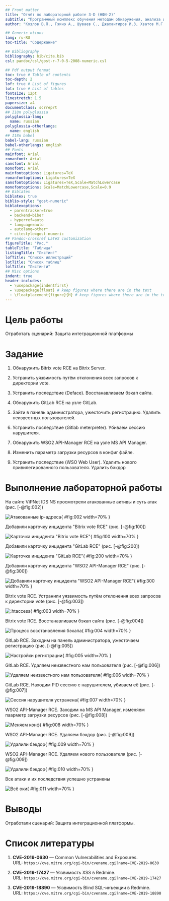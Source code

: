 ```yaml
---
## Front matter
title: "Отчёт по лабораторной работе 3-D (НФИ-2)"
subtitle: "Программный комплекс обучения методам обнаружения, анализа и устранения последствий компьютерных атак «Ampire»"
author: "Козлов В.П., Гэинэ А., Шуваев С., Джахангиров И.З, Хватов М.Г. | НФИбд-02-22"

## Generic otions
lang: ru-RU
toc-title: "Содержание"

## Bibliography
bibliography: bib/cite.bib
csl: pandoc/csl/gost-r-7-0-5-2008-numeric.csl

## Pdf output format
toc: true # Table of contents
toc-depth: 2
lof: true # List of figures
lot: true # List of tables
fontsize: 12pt
linestretch: 1.5
papersize: a4
documentclass: scrreprt
## I18n polyglossia
polyglossia-lang:
  name: russian
polyglossia-otherlangs:
  name: english
## I18n babel
babel-lang: russian
babel-otherlangs: english
## Fonts
mainfont: Arial
romanfont: Arial
sansfont: Arial
monofont: Arial
mainfontoptions: Ligatures=TeX
romanfontoptions: Ligatures=TeX
sansfontoptions: Ligatures=TeX,Scale=MatchLowercase
monofontoptions: Scale=MatchLowercase,Scale=0.9
## Biblatex
biblatex: true
biblio-style: "gost-numeric"
biblatexoptions:
  - parentracker=true
  - backend=biber
  - hyperref=auto
  - language=auto
  - autolang=other*
  - citestyle=gost-numeric
## Pandoc-crossref LaTeX customization
figureTitle: "Рис."
tableTitle: "Таблица"
listingTitle: "Листинг"
lofTitle: "Список иллюстраций"
lotTitle: "Список таблиц"
lolTitle: "Листинги"
## Misc options
indent: true
header-includes:
  - \usepackage{indentfirst}
  - \usepackage{float} # keep figures where there are in the text
  - \floatplacement{figure}{H} # keep figures where there are in the text
---
```


# Цель работы

Отработать сценарий: Защита интеграционной платформы

# Задание

1. Обнаружить Bitrix vote RCE на Bitrix Server.

2. Устранить уязвимость путём отклонения всех запросов к директории vote.

3. Устранить последствие (Deface). Восстанавливаем бэкап сайта.

4. Обнаружить GitLab RCE на узле GitLab.

5. Зайти в панель администратора, ужесточить регистрацию. Удалить неизвестных пользователей.

6. Устранить последствие (Gitlab meterpreter). Убиваем сессию нарушителя.

7. Обнаружить WSO2 API-Manager RCE на узле MS API Manager.

8. Изменить параметр загрузки ресурсов в конфиг файле.

9. Устранить последствие (WSO Web User). Удалить нового привилегированного пользователя. Удалить бэкдор

# Выполнение лабораторной работы

На сайте ViPNet IDS NS просмотрели атакованные активы и суть атак (рис. [-@fig:002])

![Атакованные ip-адреса](image/2.png){ #fig:002 width=70% }

Добавили карточку инцидента "Bitrix vote RCE" (рис. [-@fig:100])

![Карточка инцидента "Bitrix vote RCE"](image/100.png){ #fig:100 width=70% }

Добавили карточку инцидента "GitLab RCE" (рис. [-@fig:200])

![Карточка инцидента "GitLab RCE"](image/200.png){ #fig:200 width=70% }

Добавили карточку инцидента "WSO2 API-Manager RCE" (рис. [-@fig:300])

![Добавили карточку инцидента "WSO2 API-Manager RCE"](image/300.png){ #fig:300 width=70% }

Bitrix vote RCE. Устранили уязвимость путём отклонения всех запросов к директории vote (рис. [-@fig:003])

![.htaccess](image/3.png){ #fig:003 width=70% }

Bitrix vote RCE. Восстанавливаем бэкап сайта (рис. [-@fig:004])

![Процесс восстановления бэкапа](image/4.png){ #fig:004 width=70% }

GitLab RCE. Заходим на панель администратора, ужесточаем регистрацию (рис. [-@fig:005])

![Настройки регистрации](image/5.png){ #fig:005 width=70% }

GitLab RCE. Удаляем неизвестного нам пользователя (рис. [-@fig:006])

![Удаляем неизвестного нам пользователя](image/6.png){ #fig:006 width=70% }

GitLab RCE. Находим PID сессию с нарушителем, убиваем её (рис. [-@fig:007])

![Сессия нарушителя устранена](image/7.png){ #fig:007 width=70% }

WSO2 API-Manager RCE. Заходим на MS API Manager, изменяем паарметр загрузки ресурсов (рис. [-@fig:008])

![Меняем конф](image/8.png){ #fig:008 width=70% }

WSO2 API-Manager RCE. Удаляем бэкдор (рис. [-@fig:009])

![Удалили бэкдор](image/9.png){ #fig:009 width=70% }

WSO2 API-Manager RCE. Удаляем нового пользователя (рис. [-@fig:009])

![Удалили бэкдор](image/10.png){ #fig:010 width=70% }

Все атаки и их последствия успешно устранены

![Всё оки](image/11.png){ #fig:011 width=70% }

# Выводы

Отработали сценарий: Защита интеграционной платформы. 


# Список литературы
1.  **CVE-2019-0630** — Common Vulnerabilities and Exposures.  
    URL: `https://cve.mitre.org/cgi-bin/cvename.cgi?name=CVE-2019-0630`

2.  **CVE-2019-17427** — Уязвимость XSS в Redmine.  
    URL: `https://cve.mitre.org/cgi-bin/cvename.cgi?name=CVE-2019-17427`

3.  **CVE-2019-18890** — Уязвимость Blind SQL-инъекции в Redmine.  
    URL: `https://cve.mitre.org/cgi-bin/cvename.cgi?name=CVE-2019-18890`